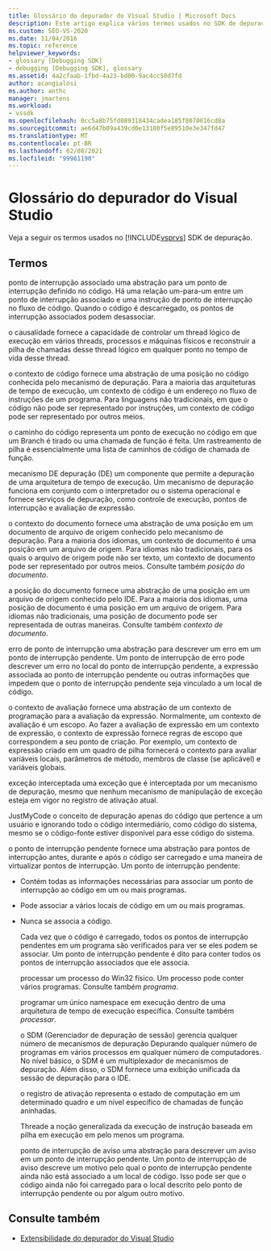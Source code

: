 ```yaml
---
title: Glossário do depurador do Visual Studio | Microsoft Docs
description: Este artigo explica vários termos usados no SDK de depuração do Visual Studio, como ponto de interrupção associado, causalidade e contexto de código.
ms.custom: SEO-VS-2020
ms.date: 11/04/2016
ms.topic: reference
helpviewer_keywords:
- glossary [Debugging SDK]
- debugging [Debugging SDK], glossary
ms.assetid: 4a2cfaab-1fbd-4a23-bd00-9ac4cc50d7fd
author: acangialosi
ms.author: anthc
manager: jmartens
ms.workload:
- vssdk
ms.openlocfilehash: 0cc5a8b75fd089318434cadea185f8070616cd8a
ms.sourcegitcommit: ae6d47b09a439cd0e13180f5e89510e3e347fd47
ms.translationtype: MT
ms.contentlocale: pt-BR
ms.lasthandoff: 02/08/2021
ms.locfileid: "99961190"
---
```

# <a name="visual-studio-debugger-glossary"></a>Glossário do depurador do Visual Studio
Veja a seguir os termos usados no [!INCLUDE[vsprvs](../../../code-quality/includes/vsprvs_md.md)] SDK de depuração.

## <a name="terms"></a>Termos
 ponto de interrupção associado uma abstração para um ponto de interrupção definido no código. Há uma relação um-para-um entre um ponto de interrupção associado e uma instrução de ponto de interrupção no fluxo de código. Quando o código é descarregado, os pontos de interrupção associados podem desassociar.

 o causalidade fornece a capacidade de controlar um thread lógico de execução em vários threads, processos e máquinas físicos e reconstruir a pilha de chamadas desse thread lógico em qualquer ponto no tempo de vida desse thread.

 o contexto de código fornece uma abstração de uma posição no código conhecida pelo mecanismo de depuração. Para a maioria das arquiteturas de tempo de execução, um contexto de código é um endereço no fluxo de instruções de um programa. Para linguagens não tradicionais, em que o código não pode ser representado por instruções, um contexto de código pode ser representado por outros meios.

 o caminho do código representa um ponto de execução no código em que um Branch é tirado ou uma chamada de função é feita. Um rastreamento de pilha é essencialmente uma lista de caminhos de código de chamada de função.

 mecanismo DE depuração (DE) um componente que permite a depuração de uma arquitetura de tempo de execução. Um mecanismo de depuração funciona em conjunto com o interpretador ou o sistema operacional e fornece serviços de depuração, como controle de execução, pontos de interrupção e avaliação de expressão.

 o contexto do documento fornece uma abstração de uma posição em um documento de arquivo de origem conhecido pelo mecanismo de depuração. Para a maioria dos idiomas, um contexto de documento é uma posição em um arquivo de origem. Para idiomas não tradicionais, para os quais o arquivo de origem pode não ser texto, um contexto de documento pode ser representado por outros meios. Consulte também *posição do documento*.

 a posição do documento fornece uma abstração de uma posição em um arquivo de origem conhecido pelo IDE. Para a maioria dos idiomas, uma posição de documento é uma posição em um arquivo de origem. Para idiomas não tradicionais, uma posição de documento pode ser representada de outras maneiras. Consulte também *contexto de documento*.

 erro de ponto de interrupção uma abstração para descrever um erro em um ponto de interrupção pendente. Um ponto de interrupção de erro pode descrever um erro no local do ponto de interrupção pendente, a expressão associada ao ponto de interrupção pendente ou outras informações que impedem que o ponto de interrupção pendente seja vinculado a um local de código.

 o contexto de avaliação fornece uma abstração de um contexto de programação para a avaliação da expressão. Normalmente, um contexto de avaliação é um escopo. Ao fazer a avaliação de expressão em um contexto de expressão, o contexto de expressão fornece regras de escopo que correspondem a seu ponto de criação. Por exemplo, um contexto de expressão criado em um quadro de pilha fornecerá o contexto para avaliar variáveis locais, parâmetros de método, membros de classe (se aplicável) e variáveis globais.

 exceção interceptada uma exceção que é interceptada por um mecanismo de depuração, mesmo que nenhum mecanismo de manipulação de exceção esteja em vigor no registro de ativação atual.

 JustMyCode o conceito de depuração apenas do código que pertence a um usuário e ignorando todo o código intermediário, como código do sistema, mesmo se o código-fonte estiver disponível para esse código do sistema.

 o ponto de interrupção pendente fornece uma abstração para pontos de interrupção antes, durante e após o código ser carregado e uma maneira de virtualizar pontos de interrupção. Um ponto de interrupção pendente:

- Contém todas as informações necessárias para associar um ponto de interrupção ao código em um ou mais programas.

- Pode associar a vários locais de código em um ou mais programas.

- Nunca se associa a código.

  Cada vez que o código é carregado, todos os pontos de interrupção pendentes em um programa são verificados para ver se eles podem se associar. Um ponto de interrupção pendente é dito para conter todos os pontos de interrupção associados que ele associa.

  processar um processo do Win32 físico. Um processo pode conter vários programas. Consulte também *programa*.

  programar um único namespace em execução dentro de uma arquitetura de tempo de execução específica. Consulte também *processar*.

  o SDM (Gerenciador de depuração de sessão) gerencia qualquer número de mecanismos de depuração Depurando qualquer número de programas em vários processos em qualquer número de computadores. No nível básico, o SDM é um multiplexador de mecanismos de depuração. Além disso, o SDM fornece uma exibição unificada da sessão de depuração para o IDE.

  o registro de ativação representa o estado de computação em um determinado quadro e um nível específico de chamadas de função aninhadas.

  Threade a noção generalizada da execução de instrução baseada em pilha em execução em pelo menos um programa.

  ponto de interrupção de aviso uma abstração para descrever um aviso em um ponto de interrupção pendente. Um ponto de interrupção de aviso descreve um motivo pelo qual o ponto de interrupção pendente ainda não está associado a um local de código. Isso pode ser que o código ainda não foi carregado para o local descrito pelo ponto de interrupção pendente ou por algum outro motivo.

## <a name="see-also"></a>Consulte também
- [Extensibilidade do depurador do Visual Studio](../../../extensibility/debugger/visual-studio-debugger-extensibility.md)

